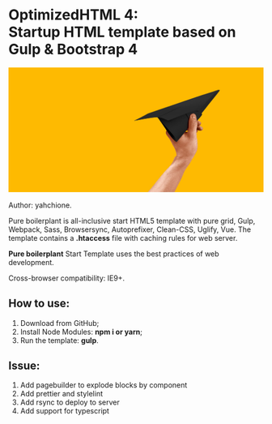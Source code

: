 <h1><strong>OptimizedHTML 4:</strong> <br>Startup HTML template based on Gulp & Bootstrap 4</h1>

<p>
	<img src="https://raw.githubusercontent.com/yahchi/yahchi-template/master/src/assets/_img/raiffaisen.jpg" alt="Start HTML Template">
</p>

<p>Author: yahchione.</p>

<p>Pure boilerplant is all-inclusive start HTML5 template with pure grid, Gulp, Webpack, Sass, Browsersync, Autoprefixer, Clean-CSS, Uglify, Vue. The template contains a <strong>.htaccess</strong> file with caching rules for web server.</p>

<p><strong>Pure boilerplant</strong> Start Template uses the best practices of web development.</p>

<p>Cross-browser compatibility: IE9+.</p>


<h2>How to use:</h2>

<ol>
	<li>Download from GitHub;</li>
	<li>Install Node Modules: <strong>npm i or yarn</strong>;</li>
	<li>Run the template: <strong>gulp</strong>.</li>
</ol>

<h2>Issue:</h2>

<ol>
    <li>Add pagebuilder to explode blocks by component</li>
    <li>Add prettier and stylelint</li>
    <li>Add rsync to deploy to server</li>
    <li>Add support for typescript</li>
</ol>